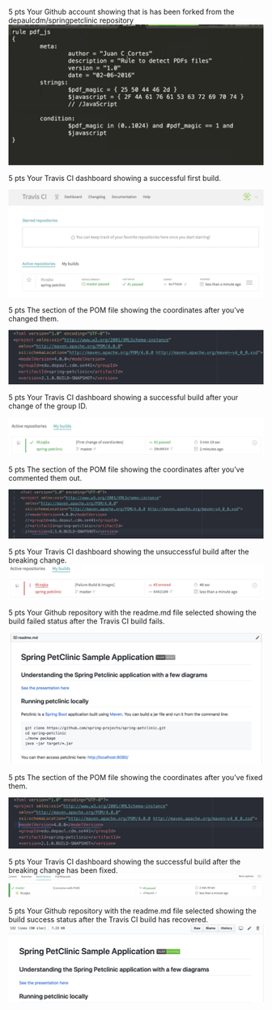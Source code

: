 5 pts Your Github account showing that is has been forked from the depaulcdm/springpetclinic
repository
![Screen Capture #1](images/one.png)

5 pts Your Travis CI dashboard showing a successful first build.

![Screen Capture #1](images/two.png)

5 pts The section of the POM file showing the coordinates after you’ve changed them.

![Screen Capture #1](images/three.png)

5 pts Your Travis CI dashboard showing a successful build after your change of the group
ID.

![Screen Capture #1](images/four.png)

5 pts The section of the POM file showing the coordinates after you’ve commented them
out.

![Screen Capture #1](images/five.png)

5 pts Your Travis CI dashboard showing the unsuccessful build after the breaking change.
![Screen Capture #1](images/six.png)

5 pts Your Github repository with the readme.md file selected showing the build failed
status after the Travis CI build fails.

![Screen Capture #1](images/seven.png)

5 pts The section of the POM file showing the coordinates after you’ve fixed them.

![Screen Capture #1](images/eight.png)

5 pts Your Travis CI dashboard showing the successful build after the breaking change has
been fixed.
![Screen Capture #1](images/nine.png)


5 pts Your Github repository with the readme.md file selected showing the build success
status after the Travis CI build has recovered.
![Screen Capture #1](images/ten.png)
